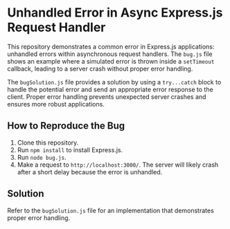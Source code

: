 # Unhandled Error in Async Express.js Request Handler

This repository demonstrates a common error in Express.js applications: unhandled errors within asynchronous request handlers.  The `bug.js` file shows an example where a simulated error is thrown inside a `setTimeout` callback, leading to a server crash without proper error handling.

The `bugSolution.js` file provides a solution by using a `try...catch` block to handle the potential error and send an appropriate error response to the client.  Proper error handling prevents unexpected server crashes and ensures more robust applications.

## How to Reproduce the Bug
1. Clone this repository.
2. Run `npm install` to install Express.js.
3. Run `node bug.js`.
4. Make a request to `http://localhost:3000/`.  The server will likely crash after a short delay because the error is unhandled.

## Solution
Refer to the `bugSolution.js` file for an implementation that demonstrates proper error handling.